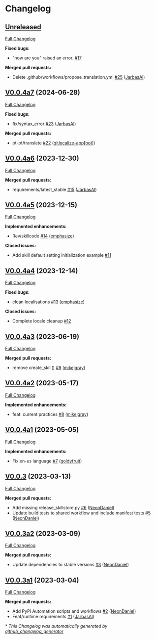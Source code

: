 # Changelog

## [Unreleased](https://github.com/OpenVoiceOS/skill-ovos-hello-world/tree/HEAD)

[Full Changelog](https://github.com/OpenVoiceOS/skill-ovos-hello-world/compare/V0.0.4a7...HEAD)

**Fixed bugs:**

- "how are you" raised an error. [\#17](https://github.com/OpenVoiceOS/skill-ovos-hello-world/issues/17)

**Merged pull requests:**

- Delete .github/workflows/propose\_translation.yml [\#25](https://github.com/OpenVoiceOS/skill-ovos-hello-world/pull/25) ([JarbasAl](https://github.com/JarbasAl))

## [V0.0.4a7](https://github.com/OpenVoiceOS/skill-ovos-hello-world/tree/V0.0.4a7) (2024-06-28)

[Full Changelog](https://github.com/OpenVoiceOS/skill-ovos-hello-world/compare/V0.0.4a6...V0.0.4a7)

**Fixed bugs:**

- fix/syntax\_error [\#23](https://github.com/OpenVoiceOS/skill-ovos-hello-world/pull/23) ([JarbasAl](https://github.com/JarbasAl))

**Merged pull requests:**

- pt-pt/translate [\#22](https://github.com/OpenVoiceOS/skill-ovos-hello-world/pull/22) ([gitlocalize-app[bot]](https://github.com/apps/gitlocalize-app))

## [V0.0.4a6](https://github.com/OpenVoiceOS/skill-ovos-hello-world/tree/V0.0.4a6) (2023-12-30)

[Full Changelog](https://github.com/OpenVoiceOS/skill-ovos-hello-world/compare/V0.0.4a5...V0.0.4a6)

**Merged pull requests:**

- requirements/latest\_stable [\#15](https://github.com/OpenVoiceOS/skill-ovos-hello-world/pull/15) ([JarbasAl](https://github.com/JarbasAl))

## [V0.0.4a5](https://github.com/OpenVoiceOS/skill-ovos-hello-world/tree/V0.0.4a5) (2023-12-15)

[Full Changelog](https://github.com/OpenVoiceOS/skill-ovos-hello-world/compare/V0.0.4a4...V0.0.4a5)

**Implemented enhancements:**

- Rev/skillcode [\#14](https://github.com/OpenVoiceOS/skill-ovos-hello-world/pull/14) ([emphasize](https://github.com/emphasize))

**Closed issues:**

- Add skill default setting initialization example [\#11](https://github.com/OpenVoiceOS/skill-ovos-hello-world/issues/11)

## [V0.0.4a4](https://github.com/OpenVoiceOS/skill-ovos-hello-world/tree/V0.0.4a4) (2023-12-14)

[Full Changelog](https://github.com/OpenVoiceOS/skill-ovos-hello-world/compare/V0.0.4a3...V0.0.4a4)

**Fixed bugs:**

- clean localisations [\#13](https://github.com/OpenVoiceOS/skill-ovos-hello-world/pull/13) ([emphasize](https://github.com/emphasize))

**Closed issues:**

- Complete locale cleanup [\#12](https://github.com/OpenVoiceOS/skill-ovos-hello-world/issues/12)

## [V0.0.4a3](https://github.com/OpenVoiceOS/skill-ovos-hello-world/tree/V0.0.4a3) (2023-06-19)

[Full Changelog](https://github.com/OpenVoiceOS/skill-ovos-hello-world/compare/V0.0.4a2...V0.0.4a3)

**Merged pull requests:**

- remove create\_skill\(\) [\#9](https://github.com/OpenVoiceOS/skill-ovos-hello-world/pull/9) ([mikejgray](https://github.com/mikejgray))

## [V0.0.4a2](https://github.com/OpenVoiceOS/skill-ovos-hello-world/tree/V0.0.4a2) (2023-05-17)

[Full Changelog](https://github.com/OpenVoiceOS/skill-ovos-hello-world/compare/V0.0.4a1...V0.0.4a2)

**Implemented enhancements:**

- feat: current practices [\#8](https://github.com/OpenVoiceOS/skill-ovos-hello-world/pull/8) ([mikejgray](https://github.com/mikejgray))

## [V0.0.4a1](https://github.com/OpenVoiceOS/skill-ovos-hello-world/tree/V0.0.4a1) (2023-05-05)

[Full Changelog](https://github.com/OpenVoiceOS/skill-ovos-hello-world/compare/V0.0.3...V0.0.4a1)

**Implemented enhancements:**

- Fix en-us language [\#7](https://github.com/OpenVoiceOS/skill-ovos-hello-world/pull/7) ([goldyfruit](https://github.com/goldyfruit))

## [V0.0.3](https://github.com/OpenVoiceOS/skill-ovos-hello-world/tree/V0.0.3) (2023-03-13)

[Full Changelog](https://github.com/OpenVoiceOS/skill-ovos-hello-world/compare/V0.0.3a2...V0.0.3)

**Merged pull requests:**

- Add missing release\_skillstore.py [\#6](https://github.com/OpenVoiceOS/skill-ovos-hello-world/pull/6) ([NeonDaniel](https://github.com/NeonDaniel))
- Update build tests to shared workflow and include manifest tests [\#5](https://github.com/OpenVoiceOS/skill-ovos-hello-world/pull/5) ([NeonDaniel](https://github.com/NeonDaniel))

## [V0.0.3a2](https://github.com/OpenVoiceOS/skill-ovos-hello-world/tree/V0.0.3a2) (2023-03-09)

[Full Changelog](https://github.com/OpenVoiceOS/skill-ovos-hello-world/compare/V0.0.3a1...V0.0.3a2)

**Merged pull requests:**

- Update dependencies to stable versions [\#3](https://github.com/OpenVoiceOS/skill-ovos-hello-world/pull/3) ([NeonDaniel](https://github.com/NeonDaniel))

## [V0.0.3a1](https://github.com/OpenVoiceOS/skill-ovos-hello-world/tree/V0.0.3a1) (2023-03-04)

[Full Changelog](https://github.com/OpenVoiceOS/skill-ovos-hello-world/compare/9af53d8718526e0bea2bbb479321a4864e6bb77c...V0.0.3a1)

**Merged pull requests:**

- Add PyPI Automation scripts and workflows [\#2](https://github.com/OpenVoiceOS/skill-ovos-hello-world/pull/2) ([NeonDaniel](https://github.com/NeonDaniel))
- Feat/runtime requirements [\#1](https://github.com/OpenVoiceOS/skill-ovos-hello-world/pull/1) ([JarbasAl](https://github.com/JarbasAl))



\* *This Changelog was automatically generated by [github_changelog_generator](https://github.com/github-changelog-generator/github-changelog-generator)*
